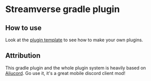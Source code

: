 # Streamverse gradle plugin

## How to use
Look at the [plugin template](https://github.com/lustyflix/plugin-template) to see how to make your own plugins.

## Attribution
This gradle plugin and the whole plugin system is heavily based on [Aliucord](https://github.com/Aliucord). Go use it, it's a great mobile discord client mod!
